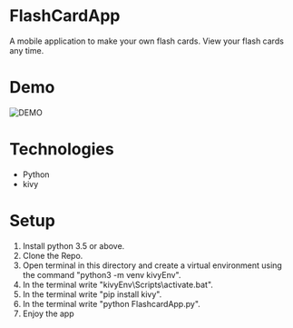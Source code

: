 # FlashCardApp
A mobile application to make your own flash cards. View your flash cards any time.

# Demo 
![DEMO](https://github.com/FazleRabbbiferdaus172/FlashCardApp/blob/main/Flashcard.gif)

# Technologies
* Python 
* kivy

# Setup
1. Install python 3.5 or above.
2. Clone the Repo.
3. Open terminal in this directory and create a virtual environment using the command "python3 -m venv kivyEnv".
4. In the terminal write "kivyEnv\Scripts\activate.bat".
5. In the terminal write "pip install kivy".
6. In the terminal write "python FlashcardApp.py".
7. Enjoy the app

